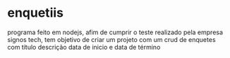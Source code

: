 # enquetiis
 programa feito em nodejs, afim de cumprir o teste realizado pela empresa signos tech, tem objetivo de criar um projeto com um crud de enquetes com título descrição data de inicio e data de término 

